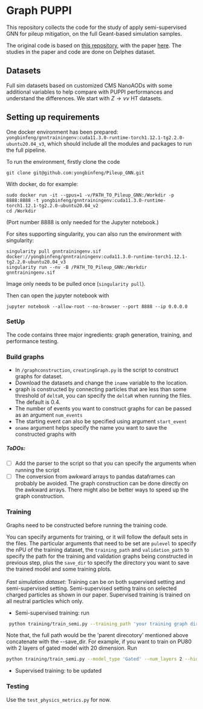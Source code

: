# Graph PUPPI
This repository collects the code for the study of apply semi-supervised GNN for pileup mitigation, on the full Geant-based simulation samples.

The original code is based on [this repository](https://github.com/sallylsk/Pileup_GNN), with the paper [here](https://arxiv.org/abs/2203.15823). The studies in the paper and code are done on Delphes dataset.

## Datasets ##
Full sim datasets based on customized CMS NanoAODs with some additional variables to help compare with PUPPI performances and understand the differences. We start with $Z\to\nu\nu$ HT datasets.

## Setting up requirements ##
One docker environment has been prepared: `yongbinfeng/gnntrainingenv:cuda11.3.0-runtime-torch1.12.1-tg2.2.0-ubuntu20.04_v3`, which should include all the modules and packages to run the full pipeline.

To run the environment, firstly clone the code
```
git clone git@github.com:yongbinfeng/Pileup_GNN.git
```
With docker, do for example:
```
sudo docker run -it --gpus=1 -v/PATH_TO_Pileup_GNN:/Workdir -p 8888:8888 -t yongbinfeng/gnntrainingenv:cuda11.3.0-runtime-torch1.12.1-tg2.2.0-ubuntu20.04_v2
cd /Workdir
```
(Port number 8888 is only needed for the Jupyter notebook.)

For sites supporting singularity, you can also run the environment with singularity:
```
singularity pull gnntrainingenv.sif docker://yongbinfeng/gnntrainingenv:cuda11.3.0-runtime-torch1.12.1-tg2.2.0-ubuntu20.04_v3
singularity run --nv -B /PATH_TO_Pileup_GNN:/Workdir gnntrainingenv.sif
```
Image only needs to be pulled once (`singularity pull`).

Then can open the jupyter notebook with
```
jupyter notebook --allow-root --no-browser --port 8888 --ip 0.0.0.0
```

### SetUp
The code contains three major ingredients: graph generation, training, and performance testing.

### Build graphs ##
- In `/graphconstruction`, `creatingGraph.py` is the script to construct graphs for dataset.
- Download the datasets and change the `iname` variable to the location.
- graph is constructed by connecting particles that are less than some threshold of `deltaR`, you can specify the `deltaR` when running the files. The default is 0.4.
- The number of events you want to construct graphs for can be passed as an argument `num_events`
- The starting event can also be specified using argument `start_event`
- `oname` argument helps specify the name you want to save the constructed graphs with
##### ToDOs:
- [ ] Add the parser to the script so that you can specify the arguments when running the script
- [ ] The conversion from awkward arrays to pandas dataframes can probably be avoided. The graph construction can be done directly on the awkward arrays. There might also be better ways to speed up the graph construction.

### Training ###
Graphs need to be constructed before running the training code.

You can specify arguments for training, or it will follow the default sets in the files. The particular arguments that need to be set are `pulevel` to specify the nPU of the training dataset, the `training_path` and `validation_path` to specify the path for the training and validation graphs being constructed in previous step, plus the `save_dir` to specify the directory you want to save the trained model and some training plots.\
\
*Fast simulation dataset:* Training can be on both supervised setting and semi-supervised setting. Semi-supervised setting trains on selected charged particles as shown in our paper. Supervised training is trained on all neutral particles which only. 
- Semi-supervised training: run
```bash
 python training/train_semi.py --training_path 'your training graph directory' --validation_path 'your validation graph directory' --save_dir 'the dirctory you wish save all the results to'
 ``` 
 Note that, the full path would be the 'parent direcotory' mentioned above concatenate with the --save_dir. 
 For example, if you want to train on PU80 with 2 layers of gated model with 20 dimension. Run 
 ```bash
 python training/train_semi.py --model_type 'Gated' --num_layers 2 --hidden_dim 20 --pulevel 80 --validation_path ... --training_path ... --save_dir ...
 ``` 
- Supervised training: to be updated

### Testing ###
Use the `test_physics_metrics.py` for now.
